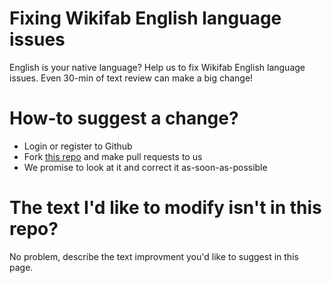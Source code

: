 # Fixing Wikifab English language issues
English is your native language? Help us to fix Wikifab English language issues. Even 30-min of text review can make a big change!

# How-to suggest a change?
* Login or register to Github
* Fork <a href="https://github.com/ClementFlipo/Wikifab-English-Texts">this repo</a> and make pull requests to us
* We promise to look at it and correct it as-soon-as-possible

# The text I'd like to modify isn't in this repo?
No problem, describe the text improvment you'd like to suggest in this page.
